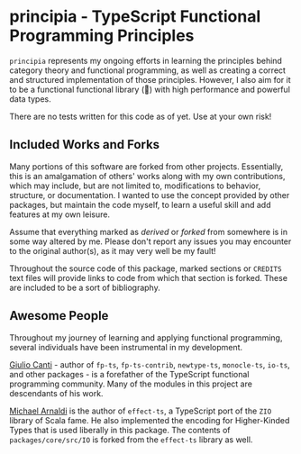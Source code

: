 # principia - TypeScript Functional Programming Principles

`principia` represents my ongoing efforts in learning the principles behind category theory and functional programming, as well as creating a correct and structured implementation of those principles. However, I also aim for it to be a functional functional library (🙂) with high performance and powerful data types.

There are no tests written for this code as of yet. Use at your own risk!

## Included Works and Forks

Many portions of this software are forked from other projects. Essentially, this is an amalgamation of others' works along with my own contributions, which may include, but are not limited to, modifications to behavior, structure, or documentation. I wanted to use the concept provided by other packages, but maintain the code myself, to learn a useful skill and add features at my own leisure.

Assume that everything marked as _derived_ or _forked_ from somewhere is in some way altered by me. Please don't report any issues you may encounter to the original author(s), as it may very well be my fault!

Throughout the source code of this package, marked sections or `CREDITS` text files will provide links to code from which that section is forked. These are included to be a sort of bibliography.

## Awesome People

Throughout my journey of learning and applying functional programming, several individuals have been instrumental in my development.

[Giulio Canti](https://github.com/gcanti) - author of `fp-ts`, `fp-ts-contrib`, `newtype-ts`, `monocle-ts`, `io-ts`, and other packages - is a forefather of the TypeScript functional programming community. Many of the modules in this project are descendants of his work.

[Michael Arnaldi](https://github.com/Matechs-Garage) is the author of `effect-ts`, a TypeScript port of the `ZIO` library of Scala fame. He also implemented the encoding for Higher-Kinded Types that is used liberally in this package. The contents of `packages/core/src/IO` is forked from the `effect-ts` library as well.
